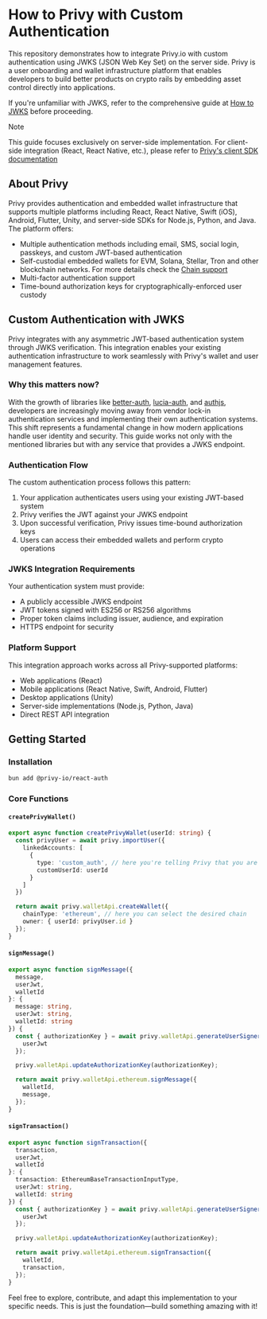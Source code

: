 # How to Privy with Custom Authentication

This repository demonstrates how to integrate Privy.io with custom authentication using JWKS (JSON Web Key Set) on the server side. Privy is a user onboarding and wallet infrastructure platform that enables developers to build better products on crypto rails by embedding asset control directly into applications.

If you're unfamiliar with JWKS, refer to the comprehensive guide at [How to JWKS](https://github.com/vicentesan/how-to-jwks) before proceeding.

> [!NOTE]
> This guide focuses exclusively on server-side implementation. For client-side integration (React, React Native, etc.), please refer to [Privy's client SDK documentation](https://docs.privy.io/welcome)


## About Privy

Privy provides authentication and embedded wallet infrastructure that supports multiple platforms including React, React Native, Swift (iOS), Android, Flutter, Unity, and server-side SDKs for Node.js, Python, and Java. The platform offers:

- Multiple authentication methods including email, SMS, social login, passkeys, and custom JWT-based authentication
- Self-custodial embedded wallets for EVM, Solana, Stellar, Tron and other blockchain networks. For more details check the [Chain support](https://docs.privy.io/transaction-management/chain-support)
- Multi-factor authentication support
- Time-bound authorization keys for cryptographically-enforced user custody

## Custom Authentication with JWKS

Privy integrates with any asymmetric JWT-based authentication system through JWKS verification. This integration enables your existing authentication infrastructure to work seamlessly with Privy's wallet and user management features.

### Why this matters now?

With the growth of libraries like [better-auth](https://github.com/better-auth), [lucia-auth](https://lucia-auth.com), and [authjs](https://authjs.dev), developers are increasingly moving away from vendor lock-in authentication services and implementing their own authentication systems. This shift represents a fundamental change in how modern applications handle user identity and security. This guide works not only with the mentioned libraries but with any service that provides a JWKS endpoint.

### Authentication Flow

The custom authentication process follows this pattern:

1. Your application authenticates users using your existing JWT-based system
2. Privy verifies the JWT against your JWKS endpoint
3. Upon successful verification, Privy issues time-bound authorization keys
4. Users can access their embedded wallets and perform crypto operations

### JWKS Integration Requirements

Your authentication system must provide:

- A publicly accessible JWKS endpoint
- JWT tokens signed with ES256 or RS256 algorithms
- Proper token claims including issuer, audience, and expiration
- HTTPS endpoint for security

### Platform Support

This integration approach works across all Privy-supported platforms:

- Web applications (React)
- Mobile applications (React Native, Swift, Android, Flutter)
- Desktop applications (Unity)
- Server-side implementations (Node.js, Python, Java)
- Direct REST API integration

## Getting Started

### Installation

```bash
bun add @privy-io/react-auth
```

### Core Functions

#### `createPrivyWallet()`

```ts
export async function createPrivyWallet(userId: string) {
  const privyUser = await privy.importUser({
    linkedAccounts: [
      {
        type: 'custom_auth', // here you're telling Privy that you are going to use your OWN auth system to authenticate with this user
        customUserId: userId
      }
    ]
  })

  return await privy.walletApi.createWallet({
    chainType: 'ethereum', // here you can select the desired chain
    owner: { userId: privyUser.id }
  });
}
```

#### `signMessage()`

```ts
export async function signMessage({
  message,
  userJwt,
  walletId
}: {
  message: string,
  userJwt: string,
  walletId: string
}) {
  const { authorizationKey } = await privy.walletApi.generateUserSigner({
    userJwt
  });

  privy.walletApi.updateAuthorizationKey(authorizationKey);

  return await privy.walletApi.ethereum.signMessage({
    walletId,
    message,
  });
}
```

#### `signTransaction()`

```ts
export async function signTransaction({
  transaction,
  userJwt,
  walletId
}: {
  transaction: EthereumBaseTransactionInputType,
  userJwt: string,
  walletId: string
}) {
  const { authorizationKey } = await privy.walletApi.generateUserSigner({
    userJwt
  });

  privy.walletApi.updateAuthorizationKey(authorizationKey);

  return await privy.walletApi.ethereum.signTransaction({
    walletId,
    transaction, 
  });
}
```

Feel free to explore, contribute, and adapt this implementation to your specific needs. This is just the foundation—build something amazing with it!